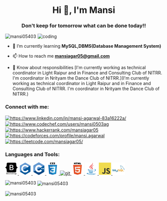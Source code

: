 <h1 align="center">Hi 👋, I'm Mansi</h1>
<h3 align="center">Don't keep for tomorrow what can be done today!!</h3>
<img align="right" alt="coding" width="400" src="https://cdn.dribbble.com/users/331265/screenshots/2542587/gabi-d.gif">
<p align="left"> <img src="https://komarev.com/ghpvc/?username=mansi05403&label=Profile%20views&color=0e75b6&style=flat" alt="mansi05403" /> </p>

- 🌱 I’m currently learning **MySQL,DBMS(Database Management System)**

- 📫 How to reach me **mansiagar05@gmail.com**

- 📄 Know about responsibilities [I'm currently working as technical coordinator in Light Raipur and in Finance and Consulting Club of NITRR. I'm coordinator in Nrityam the Dance Club of NITRR.](I'm currently working as technical coordinator in Light Raipur and in Finance and Consulting Club of NITRR. I'm coordinator in Nrityam the Dance Club of NITRR.)

<h3 align="left">Connect with me:</h3>
<p align="left">
<a href="https://linkedin.com/in/https://www.linkedin.com/in/mansi-agarwal-83a16222a/" target="blank"><img align="center" src="https://raw.githubusercontent.com/rahuldkjain/github-profile-readme-generator/master/src/images/icons/Social/linked-in-alt.svg" alt="https://www.linkedin.com/in/mansi-agarwal-83a16222a/" height="30" width="40" /></a>
<a href="https://www.codechef.com/users/https://www.codechef.com/users/mansi0503ag" target="blank"><img align="center" src="https://cdn.jsdelivr.net/npm/simple-icons@3.1.0/icons/codechef.svg" alt="https://www.codechef.com/users/mansi0503ag" height="30" width="40" /></a>
<a href="https://www.hackerrank.com/https://www.hackerrank.com/mansiagar05" target="blank"><img align="center" src="https://raw.githubusercontent.com/rahuldkjain/github-profile-readme-generator/master/src/images/icons/Social/hackerrank.svg" alt="https://www.hackerrank.com/mansiagar05" height="30" width="40" /></a>
<a href="https://codeforces.com/profile/https://codeforces.com/profile/mansi.agarwal" target="blank"><img align="center" src="https://raw.githubusercontent.com/rahuldkjain/github-profile-readme-generator/master/src/images/icons/Social/codeforces.svg" alt="https://codeforces.com/profile/mansi.agarwal" height="30" width="40" /></a>
<a href="https://www.leetcode.com/https://leetcode.com/mansiagar05/" target="blank"><img align="center" src="https://raw.githubusercontent.com/rahuldkjain/github-profile-readme-generator/master/src/images/icons/Social/leet-code.svg" alt="https://leetcode.com/mansiagar05/" height="30" width="40" /></a>
</p>

<h3 align="left">Languages and Tools:</h3>
<p align="left"> <a href="https://getbootstrap.com" target="_blank" rel="noreferrer"> <img src="https://raw.githubusercontent.com/devicons/devicon/master/icons/bootstrap/bootstrap-plain-wordmark.svg" alt="bootstrap" width="40" height="40"/> </a> <a href="https://www.cprogramming.com/" target="_blank" rel="noreferrer"> <img src="https://raw.githubusercontent.com/devicons/devicon/master/icons/c/c-original.svg" alt="c" width="40" height="40"/> </a> <a href="https://www.w3schools.com/cpp/" target="_blank" rel="noreferrer"> <img src="https://raw.githubusercontent.com/devicons/devicon/master/icons/cplusplus/cplusplus-original.svg" alt="cplusplus" width="40" height="40"/> </a> <a href="https://www.w3schools.com/css/" target="_blank" rel="noreferrer"> <img src="https://raw.githubusercontent.com/devicons/devicon/master/icons/css3/css3-original-wordmark.svg" alt="css3" width="40" height="40"/> </a> <a href="https://git-scm.com/" target="_blank" rel="noreferrer"> <img src="https://www.vectorlogo.zone/logos/git-scm/git-scm-icon.svg" alt="git" width="40" height="40"/> </a> <a href="https://www.w3.org/html/" target="_blank" rel="noreferrer"> <img src="https://raw.githubusercontent.com/devicons/devicon/master/icons/html5/html5-original-wordmark.svg" alt="html5" width="40" height="40"/> </a> <a href="https://www.java.com" target="_blank" rel="noreferrer"> <img src="https://raw.githubusercontent.com/devicons/devicon/master/icons/java/java-original.svg" alt="java" width="40" height="40"/> </a> <a href="https://developer.mozilla.org/en-US/docs/Web/JavaScript" target="_blank" rel="noreferrer"> <img src="https://raw.githubusercontent.com/devicons/devicon/master/icons/javascript/javascript-original.svg" alt="javascript" width="40" height="40"/> </a> <a href="https://www.mysql.com/" target="_blank" rel="noreferrer"> <img src="https://raw.githubusercontent.com/devicons/devicon/master/icons/mysql/mysql-original-wordmark.svg" alt="mysql" width="40" height="40"/> </a> </p>

<p><img align="left" src="https://github-readme-stats.vercel.app/api/top-langs?username=mansi05403&show_icons=true&locale=en&layout=compact" alt="mansi05403" /></p>

<p>&nbsp;<img align="center" src="https://github-readme-stats.vercel.app/api?username=mansi05403&show_icons=true&locale=en" alt="mansi05403" /></p>

<p><img align="center" src="https://github-readme-streak-stats.herokuapp.com/?user=mansi05403&" alt="mansi05403" /></p>
